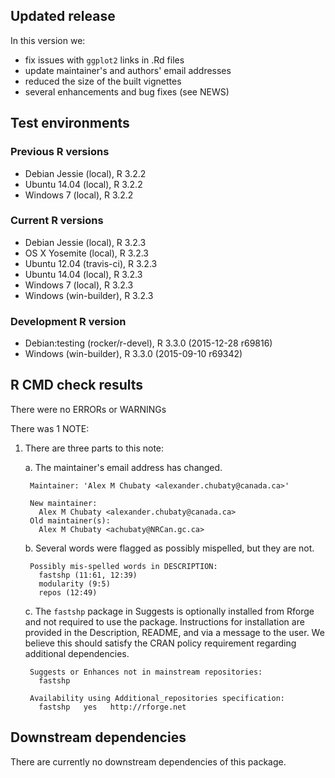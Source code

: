 ## Updated release

In this version we:

* fix issues with `ggplot2` links in .Rd files
* update maintainer's and authors' email addresses
* reduced the size of the built vignettes
* several enhancements and bug fixes (see NEWS)

## Test environments

### Previous R versions
* Debian Jessie           (local), R 3.2.2
* Ubuntu 14.04            (local), R 3.2.2
* Windows 7               (local), R 3.2.2

### Current R versions
* Debian Jessie           (local), R 3.2.3
* OS X Yosemite           (local), R 3.2.3
* Ubuntu 12.04        (travis-ci), R 3.2.3
* Ubuntu 14.04            (local), R 3.2.3
* Windows 7               (local), R 3.2.3
* Windows           (win-builder), R 3.2.3

### Development R version
* Debian:testing (rocker/r-devel), R 3.3.0 (2015-12-28 r69816)
* Windows           (win-builder), R 3.3.0 (2015-09-10 r69342)

## R CMD check results

There were no ERRORs or WARNINGs

There was 1 NOTE:

1. There are three parts to this note:

    a. The maintainer's email address has changed.
      
        Maintainer: 'Alex M Chubaty <alexander.chubaty@canada.ca>'
        
        New maintainer:
          Alex M Chubaty <alexander.chubaty@canada.ca>
        Old maintainer(s):
          Alex M Chubaty <achubaty@NRCan.gc.ca>


    b. Several words were flagged as possibly mispelled, but they are not.
    
        Possibly mis-spelled words in DESCRIPTION:
          fastshp (11:61, 12:39)
          modularity (9:5)
          repos (12:49)

    c. The `fastshp` package in Suggests is optionally installed from Rforge and not required to use the package. Instructions for installation are provided in the Description, README, and via a message to the user. We believe this should satisfy the CRAN policy requirement regarding additional dependencies.

        Suggests or Enhances not in mainstream repositories:
          fastshp
        
        Availability using Additional_repositories specification:
          fastshp   yes   http://rforge.net

## Downstream dependencies

There are currently no downstream dependencies of this package.

